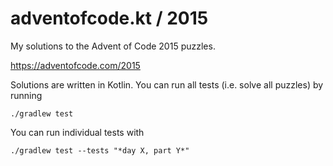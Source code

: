 # adventofcode.kt / 2015

My solutions to the Advent of Code 2015 puzzles.

https://adventofcode.com/2015

Solutions are written in Kotlin. You can run all tests (i.e. solve all puzzles) by running

`./gradlew test`

You can run individual tests with

`./gradlew test --tests "*day X, part Y*"`
